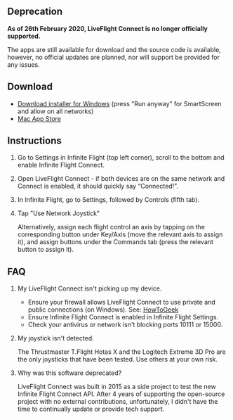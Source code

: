 ## Deprecation

**As of 26th February 2020, LiveFlight Connect is no longer officially supported.**

The apps are still available for download and the source code is available, however, no official updates are planned, nor will support be provided for any issues.

## Download

 - [Download installer for Windows](https://github.com/LiveFlightApp/Connect-Windows/releases/download/1.0.0.0/LiveFlight-Connect-Setup.zip) (press "Run anyway" for SmartScreen and allow on all networks)
 - [Mac App Store](https://itunes.apple.com/us/app/liveflight-connect/id1078754162?ls=1&mt=12)

## Instructions

1. Go to Settings in Infinite Flight (top left corner), scroll to the bottom and enable Infinite Flight Connect.

2. Open LiveFlight Connect - if both devices are on the same network and Connect is enabled, it should quickly say “Connected!”.

3. In Infinite Flight, go to Settings, followed by Controls (fifth tab).

4. Tap "Use Network Joystick"

    Alternatively, assign each flight control an axis by tapping on the corresponding button under Key/Axis (move the relevant axis to assign it), and assign buttons under the Commands tab (press the relevant button to assign it).

## FAQ

1. My LiveFlight Connect isn't picking up my device.

   - Ensure your firewall allows LiveFlight Connect to use private and public connections (on Windows). See: [HowToGeek](https://www.howtogeek.com/howto/uncategorized/how-to-create-exceptions-in-windows-vista-firewall/)
    - Ensure Infinite Flight Connect is enabled in Infinite Flight Settings.
    - Check your antivirus or network isn't blocking ports 10111 or 15000.
  
2. My joystick isn't detected.
 
    The Thrustmaster T.Flight Hotas X and the Logitech Extreme 3D Pro are the only joysticks that have been tested. Use others at your own risk.
  
3. Why was this software deprecated?
 
    LiveFlight Connect was built in 2015 as a side project to test the new Infinite Flight Connect API. After 4 years of supporting the open-source project with no external contributions, unfortunately, I didn't have the time to continually update or provide tech support.

